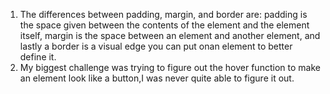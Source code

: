 1. The differences between padding, margin, and border are: padding is the space given between the contents of the element and the element itself, margin is the space between an element and another element, and lastly a border is a visual edge you can put onan element to better define it.
2. My biggest challenge was trying to figure out the hover function to make an element look like a button,I was never quite able to figure it out. 
